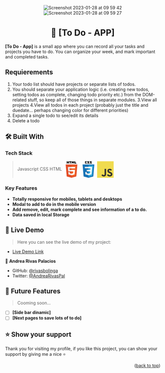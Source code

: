 
<div align="center">
<img width="320" alt="Screenshot 2023-01-28 at 09 59 42" src="https://user-images.githubusercontent.com/103900838/215257205-f6a6f12c-bfbe-4f18-880c-c58358554001.png">

<img width="1440" alt="Screenshot 2023-01-28 at 09 59 27" src="https://user-images.githubusercontent.com/103900838/215257208-bc05acba-2341-46fa-8d07-2436143e9e2c.png">

  <br/>



# 📖 [To Do - APP] <a name="about-project"></a>

</div>

 **[To Do - App]**   is a small app where you can record all your tasks and projects you have to do. You can organize your week, and mark important and completed tasks. 
## Requierements ##

  1. Your todo list should have projects or separate lists of todos.
  2. You should separate your application logic (i.e. creating new todos, setting todos as complete, changing todo priority etc.) from the DOM-related stuff, so keep all of those things in separate modules.
  3.View all projects
  4.View all todos in each project (probably just the title and duedate… perhaps changing color for different priorities)
  5. Expand a single todo to see/edit its details
  6. Delete a todo

## 🛠 Built With <a name="built-with"></a>

### Tech Stack <a name="tech-stack"></a>

> Javascript
> CSS
>HTML
<a href="https://www.w3.org/html/" target="_blank"><img align="center" src="https://raw.githubusercontent.com/devicons/devicon/master/icons/html5/html5-original-wordmark.svg" alt="html5" width="55" height="55"/></a><a href="https://www.w3schools.com/css/" target="_blank"><img align="center" src="https://raw.githubusercontent.com/devicons/devicon/master/icons/css3/css3-original-wordmark.svg" alt="css3" width="55" height="55"/></a><a href="https://developer.mozilla.org/en-US/docs/Web/JavaScript" target="_blank" rel="noreferrer"><img align="center" src="https://raw.githubusercontent.com/devicons/devicon/master/icons/javascript/javascript-original.svg" alt="javascript" width="55" height="55"/></a>

### Key Features <a name="key-features"></a>


- **Totally responsive for mobiles, tablets and desktops**
- **Modal to add to do in the mobile version**
- **Add remove, edit, mark complete and see information of a to do.**
- **Data saved in  local Storage**


## 🚀 Live Demo <a name="live-demo"></a>

> Here you can see the live demo of my project:

- [Live Demo Link](https://rivasbolinga.github.io/To-Do-App/dist/)


👤 **Andrea Rivas Palacios**

- GitHub: [@rivasbolinga](https://github.com/rivasbolinga)
- Twitter: [@AndreaRivasPal](https://twitter.com/AndreaRivasPal)


## 🔭 Future Features <a name="future-features"></a>

> Cooming soon...

- [ ] **[Side bar dinamic]**
- [ ] **[Next pages to save lots of to do]**

<!-- SUPPORT -->

## ⭐️ Show your support <a name="support"></a>


Thank you for visiting my profile, if you like this project, you can show your support by giving me a nice :star:️ 


<p align="right">(<a href="#readme-top">back to top</a>)</p>

